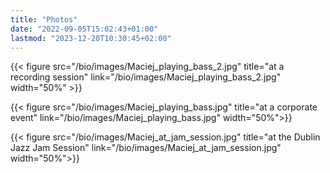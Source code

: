 ```yaml
---
title: "Photos"
date: "2022-09-05T15:02:43+01:00"
lastmod: "2023-12-20T10:30:45+02:00"
---
```


{{< figure src="/bio/images/Maciej_playing_bass_2.jpg" title="at a recording session" link="/bio/images/Maciej_playing_bass_2.jpg" width="50%" >}}

{{< figure src="/bio/images/Maciej_playing_bass.jpg" title="at a corporate event" link="/bio/images/Maciej_playing_bass.jpg" width="50%">}}

{{< figure src="/bio/images/Maciej_at_jam_session.jpg" title="at the Dublin Jazz Jam Session" link="/bio/images/Maciej_at_jam_session.jpg" width="50%">}}
